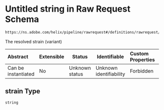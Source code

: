 # Untitled string in Raw Request Schema

```txt
https://ns.adobe.com/helix/pipeline/rawrequest#/definitions/rawrequest/properties/params/properties/strain
```

The resolved strain (variant)


| Abstract            | Extensible | Status         | Identifiable            | Custom Properties | Additional Properties | Access Restrictions | Defined In                                                                |
| :------------------ | ---------- | -------------- | ----------------------- | :---------------- | --------------------- | ------------------- | ------------------------------------------------------------------------- |
| Can be instantiated | No         | Unknown status | Unknown identifiability | Forbidden         | Allowed               | none                | [rawrequest.schema.json\*](rawrequest.schema.json "open original schema") |

## strain Type

`string`
